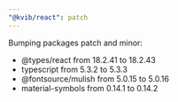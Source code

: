 ```yaml
---
"@kvib/react": patch
---
```


Bumping packages patch and minor:

- @types/react from 18.2.41 to 18.2.43
- typescript from 5.3.2 to 5.3.3
- @fontsource/mulish from 5.0.15 to 5.0.16
- material-symbols from 0.14.1 to 0.14.2
